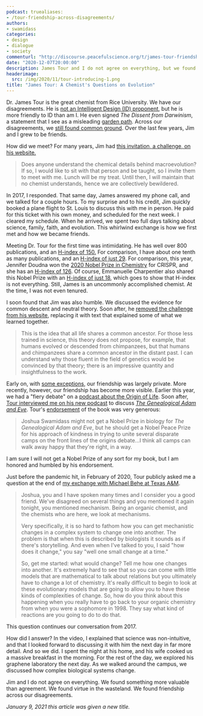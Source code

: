 ```yaml
---
podcast: truealiases:
- /tour-friendship-across-disagreements/
authors:
- swamidass
categories:
- design
- dialogue
- society
commenturl: "http://discourse.peacefulscience.org/t/james-tour-friendship-across-disagreements/12701"
date: "2020-12-07T20:00:00"
description: James Tour and I do not agree on everything, but we found virtue in the wasteland, friendship across our disagreements.
headerimage:
  src: /img/2020/11/tour-introducing-1.png
title: "James Tour: A Chemist's Questions on Evolution"
---
```


Dr. James Tour is the great chemist from Rice University. We have our disagreements. He is [not an Intelligent Design (ID) proponent](https://peacefulscience.org/tour-pascal/), but he is more friendly to ID than am I. He even signed *The Dissent from Darwinism*, a statement that I see as a misleading [garden path](https://peacefulscience.org/garden-path/). Across our disagreements, we [still found common ground](https://peacefulscience.org/tour-pascal/). Over the last few years, Jim and I grew to be friends.

How did we meet? For many years, Jim had [this invitation, a challenge, on his website.](https://sandwalk.blogspot.com/2014/03/a-chemist-who-doesnt-understand.html)

> Does anyone understand the chemical details behind macroevolution? If so, I would like to sit with that person and be taught, so I invite them to meet with me. Lunch will be my treat. Until then, I will maintain that no chemist understands, hence we are collectively bewildered.

In 2017, I responded. That same day, James answered my phone call, and we talked for a couple hours. To my surprise and to his credit, Jim quickly booked a plane flight to St. Louis to discuss this with me in person. He paid for this ticket with his own money, and scheduled for the next week. I cleared my schedule. When he arrived, we spent two full days talking about science, family, faith, and evolution. This whirlwind exchange is how we first met and how we became friends.

Meeting Dr. Tour for the first time was intimidating. He has well over 800 publications, and an [H-index of 150.](https://scholar.google.com/citations?hl=en&user=YwoecRMAAAAJ) For comparison, I have about one tenth as many publications, and an [H-index of just 29](https://scholar.google.com/citations?hl=en&user=oWGEj78AAAAJ). For comparison, this year, Jennifer Doudna won the [2020 Nobel Prize in Chemistry](https://www.nobelprize.org/prizes/chemistry/2020/summary/) for CRISPR, and she has an [H-index of 126](https://scholar.google.com/citations?user=YO5XSXwAAAAJ&hl=en). Of course, Emmanuelle Charpentier also shared this Nobel Prize with an [H-index of just 18](https://www.semanticscholar.org/author/E.-Charpentier/4698446), which goes to show that H-index is not everything. Still, James is an uncommonly accomplished chemist. At the time, I was not even tenured.

I soon found that Jim was also humble. We discussed the evidence for common descent and neutral theory. Soon after, he [removed the challenge from his website](https://sandwalk.blogspot.com/2014/03/a-chemist-who-doesnt-understand.html), replacing it with text that explained some of what we learned together. 

> This is the idea that all life shares a common ancestor. For those less trained in science, this theory does not propose, for example, that humans evolved or descended from chimpanzees, but that humans and chimpanzees share a common ancestor in the distant past. I can understand why those fluent in the field of genetics would be convinced by that theory; there is an impressive quantity and insightfulness to the work.

Early on, with [some exceptions](https://peacefulscience.org/tour-pascal/), our friendship was largely private. More recently, however, our friendship has become more visible. Earlier this year, we had a "fiery debate" on a [podcast about the Origin of Life](https://discourse.peacefulscience.org/t/james-tour-and-joshua-swamidass-livestream-on-friday-may-22-2020/10737?u=swamidass). Soon after, [Tour interviewed me on his new podcast](https://discourse.peacefulscience.org/t/tour-and-swamidass-the-genealogical-adam-and-eve/11249) to discuss [*The Genealogical Adam and Eve*](http://peacefulscience.org/genealogical-adam-eve/). Tour's [endorsement](https://discourse.peacefulscience.org/t/jim-tour-endorses-the-genealogical-adam-and-eve/9199?u=swamidass) of the book was very generous:

> Joshua Swamidass might not get a Nobel Prize in biology for *The Genealogical Adam and Eve*, but he should get a Nobel Peace Prize for his approach of kindness in trying to unite several disparate camps on the front lines of the origins debate...I think all camps can walk away happy that they're right, in a way.

I am sure I will not get a Nobel Prize of any sort for my book, but I am honored and humbled by his endorsement. 

Just before the pandemic hit, in February of 2020, Tour publicly asked me a question at the end of [my exchange with Michael Behe at Texas A&M](https://discourse.peacefulscience.org/t/behe-and-swamidass-texas-a-m-on-feb-20-2020/6788).

> Joshua, you and I have spoken many times and I consider you a good friend. We've disagreed on several things and you mentioned it again tonight, you mentioned mechanism. Being an organic chemist, and the chemists who are here, we look at mechanisms.
>
> Very specifically, it is so hard to fathom how you can get mechanistic changes in a complex system to change one into another. The problem is that when this is described by biologists it sounds as if there's storytelling. And even when I've talked to you, I said "how does it change," you say "well one small change at a time."
>
> So, get me started: what would change? Tell me how one changes into another. It's extremely hard to see that so you can come with little models that are mathematical to talk about relations but you ultimately have to change a lot of chemistry. It's really difficult to begin to look at these evolutionary models that are going to allow you to have these kinds of complexities of change. So, how do you think about this happening when you really have to go back to your organic chemistry from when you were a sophomore in 1998. They say what kind of reactions are you going to do to do that.

This question continues our conversation from 2017.

How did I answer? In the video, I explained that science was non-intuitive, and that I looked forward to discussing it with him the next day in far more detail. And so we did. I spent the night at his home, and his wife cooked us a massive breakfast in the morning. For the rest of the day, we explored his graphene laboratory the next day. As we walked around the campus, we discussed how complex biological systems change. 

Jim and I do not agree on everything. We found something more valuable than agreement. We found virtue in the wasteland. We found friendship across our disagreements.

*January 9, 2021 this article was given a new title.*
